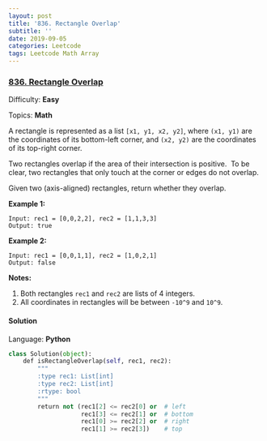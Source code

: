 ```yaml
---
layout: post
title: '836. Rectangle Overlap'
subtitle: ''
date: 2019-09-05
categories: Leetcode
tags: Leetcode Math Array
---
```

### [836\. Rectangle Overlap](https://leetcode.com/problems/rectangle-overlap/)

Difficulty: **Easy**

Topics: **Math**


A rectangle is represented as a list `[x1, y1, x2, y2]`, where `(x1, y1)` are the coordinates of its bottom-left corner, and `(x2, y2)` are the coordinates of its top-right corner.

Two rectangles overlap if the area of their intersection is positive.  To be clear, two rectangles that only touch at the corner or edges do not overlap.

Given two (axis-aligned) rectangles, return whether they overlap.

**Example 1:**

```
Input: rec1 = [0,0,2,2], rec2 = [1,1,3,3]
Output: true
```

**Example 2:**

```
Input: rec1 = [0,0,1,1], rec2 = [1,0,2,1]
Output: false
```

**Notes:**

1.  Both rectangles `rec1` and `rec2` are lists of 4 integers.
2.  All coordinates in rectangles will be between `-10^9` and `10^9`.


#### Solution

Language: **Python**

```python
class Solution(object):
    def isRectangleOverlap(self, rec1, rec2):
        """
        :type rec1: List[int]
        :type rec2: List[int]
        :rtype: bool
        """
        return not (rec1[2] <= rec2[0] or  # left
                    rec1[3] <= rec2[1] or  # bottom
                    rec1[0] >= rec2[2] or  # right
                    rec1[1] >= rec2[3])    # top
```